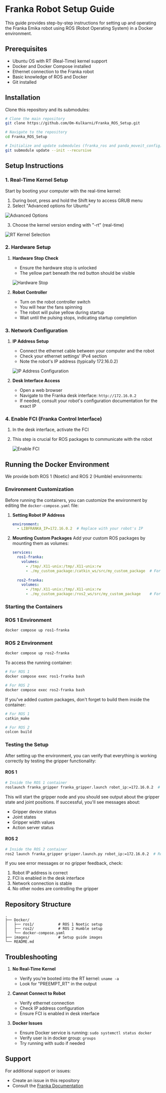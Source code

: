 # Franka Robot Setup Guide

This guide provides step-by-step instructions for setting up and operating the Franka Emika robot using ROS (Robot Operating System) in a Docker environment.

## Prerequisites

- Ubuntu OS with RT (Real-Time) kernel support
- Docker and Docker Compose installed
- Ethernet connection to the Franka robot
- Basic knowledge of ROS and Docker
- Git installed

## Installation

Clone this repository and its submodules:

```bash
# Clone the main repository
git clone https://github.com/Om-Kulkarni/Franka_ROS_Setup.git

# Navigate to the repository
cd Franka_ROS_Setup

# Initialize and update submodules (franka_ros and panda_moveit_config)
git submodule update --init --recursive
```

## Setup Instructions

### 1. Real-Time Kernel Setup

Start by booting your computer with the real-time kernel:

1. During boot, press and hold the Shift key to access GRUB menu
2. Select "Advanced options for Ubuntu"

![Advanced Options](images/Advanced_options.jpeg)

3. Choose the kernel version ending with "-rt" (real-time)

![RT Kernel Selection](images/Ubuntu_rt_kernel.jpeg)

### 2. Hardware Setup

1. **Hardware Stop Check**
   - Ensure the hardware stop is unlocked
   - The yellow part beneath the red button should be visible
   
   ![Hardware Stop](images/hardware_stop.jpeg)

2. **Robot Controller**
   - Turn on the robot controller switch
   - You will hear the fans spinning
   - The robot will pulse yellow during startup
   - Wait until the pulsing stops, indicating startup completion

### 3. Network Configuration

1. **IP Address Setup**
   - Connect the ethernet cable between your computer and the robot
   - Check your ethernet settings' IPv4 section
   - Note the robot's IP address (typically 172.16.0.2)

   ![IP Address Configuration](images/ip_address.jpeg)

2. **Desk Interface Access**
   - Open a web browser
   - Navigate to the Franka desk interface: `http://172.16.0.2`
   - If needed, consult your robot's configuration documentation for the exact IP

### 4. Enable FCI (Franka Control Interface)

1. In the desk interface, activate the FCI
2. This step is crucial for ROS packages to communicate with the robot

   ![Enable FCI](images/enable_fci.jpeg)

## Running the Docker Environment

We provide both ROS 1 (Noetic) and ROS 2 (Humble) environments:

### Environment Customization

Before running the containers, you can customize the environment by editing the `docker-compose.yaml` file:

1. **Setting Robot IP Address**
   ```yaml
   environment:
     - LIBFRANKA_IP=172.16.0.2  # Replace with your robot's IP
   ```

2. **Mounting Custom Packages**
   Add your custom ROS packages by mounting them as volumes:
   ```yaml
   services:
     ros1-franka:
       volumes:
         - /tmp/.X11-unix:/tmp/.X11-unix:rw
         - ./my_custom_package:/catkin_ws/src/my_custom_package  # For ROS 1
     
     ros2-franka:
       volumes:
         - /tmp/.X11-unix:/tmp/.X11-unix:rw
         - ./my_custom_package:/ros2_ws/src/my_custom_package    # For ROS 2
   ```

### Starting the Containers

### ROS 1 Environment
```bash
docker compose up ros1-franka
```

### ROS 2 Environment
```bash
docker compose up ros2-franka
```

To access the running container:
```bash
# For ROS 1
docker compose exec ros1-franka bash

# For ROS 2
docker compose exec ros2-franka bash
```

If you've added custom packages, don't forget to build them inside the container:
```bash
# For ROS 1
catkin_make

# For ROS 2
colcon build
```

### Testing the Setup

After setting up the environment, you can verify that everything is working correctly by testing the gripper functionality:

#### ROS 1
```bash
# Inside the ROS 1 container
roslaunch franka_gripper franka_gripper.launch robot_ip:=172.16.0.2  # Replace with your robot's IP
```

This will start the gripper node and you should see output about the gripper state and joint positions. If successful, you'll see messages about:
- Gripper device status
- Joint states
- Gripper width values
- Action server status

#### ROS 2
```bash
# Inside the ROS 2 container
ros2 launch franka_gripper gripper.launch.py robot_ip:=172.16.0.2  # Replace with your robot's IP
```

If you see error messages or no gripper feedback, check:
1. Robot IP address is correct
2. FCI is enabled in the desk interface
3. Network connection is stable
4. No other nodes are controlling the gripper

## Repository Structure

```
.
├── Docker/
│   ├── ros1/           # ROS 1 Noetic setup
│   ├── ros2/           # ROS 2 Humble setup
│   └── docker-compose.yaml
├── images/             # Setup guide images
└── README.md
```

## Troubleshooting

1. **No Real-Time Kernel**
   - Verify you're booted into the RT kernel: `uname -a`
   - Look for "PREEMPT_RT" in the output

2. **Cannot Connect to Robot**
   - Verify ethernet connection
   - Check IP address configuration
   - Ensure FCI is enabled in desk interface

3. **Docker Issues**
   - Ensure Docker service is running: `sudo systemctl status docker`
   - Verify user is in docker group: `groups`
   - Try running with sudo if needed

## Support

For additional support or issues:
- Create an issue in this repository
- Consult the [Franka Documentation](https://frankarobotics.github.io/docs/) 
